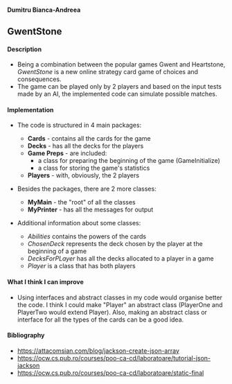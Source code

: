 #### Dumitru Bianca-Andreea

## GwentStone

#### Description
 * Being a combination between the popular games Gwent and Heartstone, _GwentStone_ is a new
online strategy card game of choices and consequences.
 * The game can be played only by 2 players and based on the input tests made by
an AI, the implemented code can simulate possible matches.

#### Implementation
 * The code is structured in 4 main packages:
    * **Cards** - contains all the cards for the game
    * **Decks** - has all the decks for the players
    * **Game Preps** - are included:
      * a class for preparing the beginning of the game (GameInitialize)
      * a class for storing the game's statistics
    * **Players** - with, obviously, the 2 players
 * Besides the packages, there are 2 more classes:
   * **MyMain** - the "root" of all the classes
   * **MyPrinter** - has all the messages for output

 * Additional information about some classes:
   * _Abilities_ contains the powers of the cards
   * _ChosenDeck_ represents the deck chosen by the player at the beginning of a game
   * _DecksForPLayer_ has all the decks allocated to a player in a game
   * _Player_ is a class that has both players

#### What I think I can improve

* Using interfaces and abstract classes in my code would organise better the code. I think
I could make "Player" an abstract class (PlayerOne and PlayerTwo would extend Player). Also, making
an abstract class or interface for all the types of the cards can be a good idea.

#### Bibliography
   * https://attacomsian.com/blog/jackson-create-json-array
   * https://ocw.cs.pub.ro/courses/poo-ca-cd/laboratoare/tutorial-json-jackson
   * https://ocw.cs.pub.ro/courses/poo-ca-cd/laboratoare/static-final


